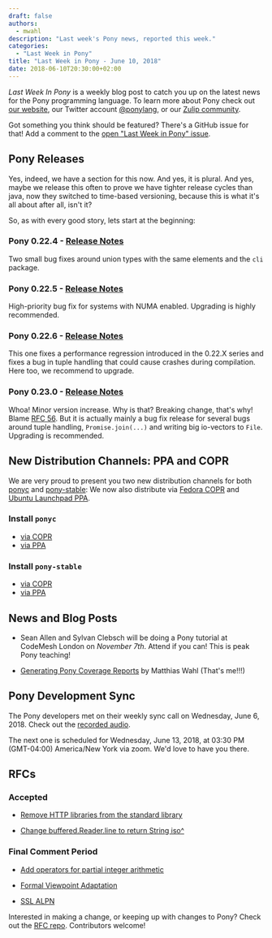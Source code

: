 ```yaml
---
draft: false
authors:
  - mwahl
description: "Last week's Pony news, reported this week."
categories:
  - "Last Week in Pony"
title: "Last Week in Pony - June 10, 2018"
date: 2018-06-10T20:30:00+02:00
---
```

_Last Week In Pony_ is a weekly blog post to catch you up on the latest news for the Pony programming language. To learn more about Pony check out [our website](https://ponylang.io), our Twitter account [@ponylang](https://twitter.com/ponylang), or our [Zulip community](https://ponylang.zulipchat.com).

Got something you think should be featured? There's a GitHub issue for that! Add a comment to the [open "Last Week in Pony" issue](https://github.com/ponylang/ponylang.github.io/issues?q=is%3Aissue+is%3Aopen+label%3Alast-week-in-pony).
<!-- more -->

## Pony Releases

Yes, indeed, we have a section for this now. And yes, it is plural. And yes, maybe we release this often to prove we have tighter release cycles than java, now they switched to time-based versioning, because this is what it's all about after all, isn't it?

So, as with every good story, lets start at the beginning:

### Pony 0.22.4 - [Release Notes](https://github.com/ponylang/ponyc/releases/tag/0.22.4)

Two small bug fixes around union types with the same elements and the `cli` package.

### Pony 0.22.5 - [Release Notes](https://github.com/ponylang/ponyc/releases/tag/0.22.5)

High-priority bug fix for systems with NUMA enabled. Upgrading is highly recommended.

### Pony 0.22.6 - [Release Notes](https://github.com/ponylang/ponyc/releases/tag/0.22.6)

This one fixes a performance regression introduced in the 0.22.X series and fixes a bug in tuple handling that could cause crashes during compilation. Here too, we recommend to upgrade.

### Pony 0.23.0 - [Release Notes](https://github.com/ponylang/ponyc/releases/tag/0.23.0)

Whoa! Minor version increase. Why is that? Breaking change, that's why! Blame [RFC 56](https://github.com/ponylang/rfcs/blob/main/text/0056-buffered-reader-line-iso.md). But it is actually mainly a bug fix release for several bugs around tuple handling, `Promise.join(...)` and writing big io-vectors to `File`. Upgrading is recommended.

## New Distribution Channels: PPA and COPR

We are very proud to present you two new distribution channels for both [ponyc](https://github.com/ponylang/ponyc) and [pony-stable](https://github.com/ponylang/pony-stable): We now also distribute via [Fedora COPR](https://copr.fedorainfracloud.org/coprs/ponylang/ponylang/) and [Ubuntu Launchpad PPA](https://launchpad.net/%7Eponylang/+archive/ubuntu/ponylang).

### Install `ponyc`

* [via COPR](https://github.com/ponylang/ponyc/#linux-using-an-rpm-package-via-copr)
* [via PPA](https://github.com/ponylang/ponyc/#ubuntu-linux-using-a-deb-package-via-launchpad-ppa)

### Install `pony-stable`

* [via COPR](https://github.com/ponylang/pony-stable#linux-using-an-rpm-package-via-copr)
* [via PPA](https://github.com/ponylang/pony-stable#ubuntu-linux-using-a-deb-package-via-launchpad-ppa)

## News and Blog Posts

* Sean Allen and Sylvan Clebsch will be doing a Pony tutorial at CodeMesh London on *November 7th*. Attend if you can! This is peak Pony teaching!

* [Generating Pony Coverage Reports](https://blog.m7w3.de/pony-coverage.html) by Matthias Wahl (That's me!!!)

## Pony Development Sync

The Pony developers met on their weekly sync call on Wednesday, June 6, 2018. Check out the [recorded audio](https://vimeo.com/videos/915362595).

The next one is scheduled for Wednesday, June 13, 2018, at 03:30 PM (GMT-04:00) America/New York via zoom. We'd love to have you there.

## RFCs

### Accepted

* [Remove HTTP libraries from the standard library](https://github.com/ponylang/rfcs/pull/117)

* [Change buffered.Reader.line to return String iso^](https://github.com/ponylang/rfcs/pull/126)

### Final Comment Period

* [Add operators for partial integer arithmetic](https://github.com/ponylang/rfcs/pull/125)

* [Formal Viewpoint Adaptation](https://github.com/ponylang/rfcs/pull/122)

* [SSL ALPN](https://github.com/ponylang/rfcs/pull/127)

Interested in making a change, or keeping up with changes to Pony? Check out the [RFC repo](https://github.com/ponylang/rfcs). Contributors welcome!
